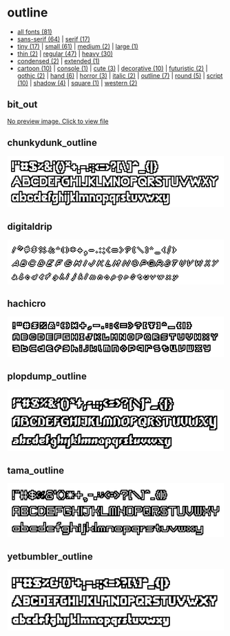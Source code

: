 # outline

- [all fonts (81)](readme.md)
- [sans-serif (64)](sans-serif.md) | [serif (17)](serif.md)
- [tiny (17)](tiny.md) | [small (61)](small.md) | [medium (2)](medium.md) | [large (1)](large.md)
- [thin (2)](thin.md) | [regular (47)](regular.md) | [heavy (30)](heavy.md)
- [condensed (2)](condensed.md) | [extended (1)](extended.md)
- [cartoon (10)](cartoon.md) | [console (1)](console.md) | [cute (3)](cute.md) | [decorative (10)](decorative.md) | [futuristic (2)](futuristic.md) | [gothic (2)](gothic.md) | [hand (6)](hand.md) | [horror (3)](horror.md) | [italic (2)](italic.md) | [outline (7)](outline.md) | [round (5)](round.md) | [script (10)](script.md) | [shadow (4)](shadow.md) | [square (1)](square.md) | [western (2)](western.md)
## bit_out

[No preview image. Click to view file](/fonts/bit_out.h)


## chunkydunk_outline

[![font preview](previews/chunkydunk_outline.png?raw=true "chunkydunk_outline")](/fonts/chunkydunk_outline.h)

## digitaldrip

[![font preview](previews/digitaldrip.png?raw=true "digitaldrip")](/fonts/digitaldrip.h)

## hachicro

[![font preview](previews/hachicro.png?raw=true "hachicro")](/fonts/hachicro.h)

## plopdump_outline

[![font preview](previews/plopdump_outline.png?raw=true "plopdump_outline")](/fonts/plopdump_outline.h)

## tama_outline

[![font preview](previews/tama_outline.png?raw=true "tama_outline")](/fonts/tama_outline.h)

## yetbumbler_outline

[![font preview](previews/yetbumbler_outline.png?raw=true "yetbumbler_outline")](/fonts/yetbumbler_outline.h)
